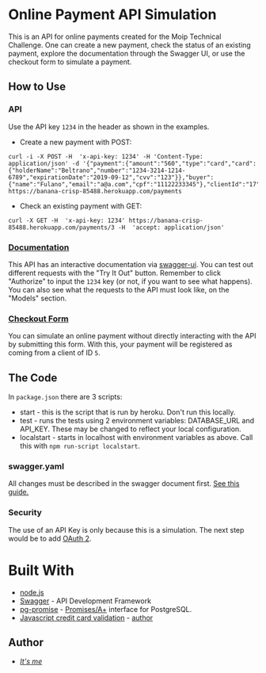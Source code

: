 # Online Payment API Simulation

This is an API for online payments created for the Moip Technical Challenge. One can create a new payment, check the status of an existing payment, explore the documentation through the Swagger UI, or use the checkout form to simulate a payment.

## How to Use

 

### API
Use the API key `1234` in the header as shown in the examples.

- Create a new payment with POST:

```
curl -i -X POST -H  'x-api-key: 1234' -H 'Content-Type: application/json' -d '{"payment":{"amount":"560","type":"card","card":{"holderName":"Beltrano","number":"1234-3214-1214-6789","expirationDate":"2019-09-12","cvv":"123"}},"buyer":{"name":"Fulano","email":"a@a.com","cpf":"11122233345"},"clientId":"17"}'  https://banana-crisp-85488.herokuapp.com/payments
```
- Check an existing payment with GET:

```
curl -X GET -H  'x-api-key: 1234' https://banana-crisp-85488.herokuapp.com/payments/3 -H  'accept: application/json'
```

### [Documentation](https://banana-crisp-85488.herokuapp.com/documentation)

This API has an interactive documentation via [swagger-ui](https://github.com/swagger-api/swagger-ui).  You can test out different requests with the "Try It Out" button. Remember to click "Authorize" to input the `1234` key (or not, if you want to see what happens).
You can also see what the requests to the API must look like, on the "Models" section.

### [Checkout Form](https://banana-crisp-85488.herokuapp.com/checkout)
You can simulate an online payment without directly interacting with the API by submitting this form. With this, your payment will be registered as coming from a client of ID `5`. 

## The Code

In `package.json` there are 3 scripts: 
* start - this is the script that is run by heroku. Don't run this locally.
* test - runs the tests using 2 environment variables: DATABASE_URL and API_KEY. These may be changed to reflect your local configuration.
* localstart - starts in localhost with environment variables as above. Call this with `npm run-script localstart`.

### swagger.yaml

All changes must be described in the swagger document first. [See this guide.](https://swagger.io/docs/specification/basic-structure/)


### Security

The use of an API Key is only because this is a simulation. The next step would be to add [OAuth 2](https://swagger.io/docs/specification/authentication/oauth2/). 




# Built With

* [node.js](https://nodejs.org/en/)
* [Swagger](https://swagger.io) - API Development Framework
* [pg-promise](https://www.npmjs.com/package/pg-promise) - [Promises/A+](https://promisesaplus.com/) interface for PostgreSQL.
* [Javascript credit card validation](https://www.braemoor.co.uk/software/creditcard.shtml) - [author](software@braemoor.co.uk)


## Author

* [*It's me*](https://github.com/rsveltman)